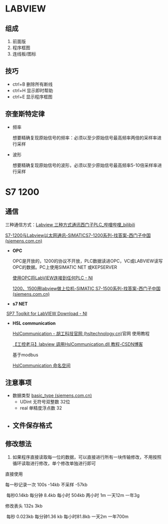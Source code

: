 # LABVIEW

## 组成

1. 前面版
2. 程序框图
3. 连线板/图标

##  技巧

- ctrl+B 删除所有断线
- ctrl+H 显示即时帮助
- ctrl+E 显示程序框图

## 奈奎斯特定律

- 频率

  想要精确复现原始信号的频率：必须以至少原始信号最高频率两倍的采样率进行采样


- 波形

  想要精确复现原始信号的波形，必须以至少原始信号最高频率5-10倍采样率进行采样


# S7 1200

## 通信



三种通信方式：[Labview 三种方式通讯西门子PLC_哔哩哔哩_bilibili](https://www.bilibili.com/video/BV1JP411F78R/?spm_id_from=333.788&vd_source=d3dafb5faaa2391d25c0cffb421d2fa0)

[S7-1200与Labview以太网通讯-SIMATICS7-1200系列-找答案-西门子中国 (siemens.com.cn)](https://www.ad.siemens.com.cn/service/answer/solved_181535_1072.html)

- **OPC**

  OPC是开放的，1200的协议不开放，PLC数据读进OPC，VC或LABVIEW读写OPC的数据。PC上使用SIMATIC NET 或KEPSERVER

  [使用OPC将LabVIEW连接到任何PLC - NI](https://knowledge.ni.com/KnowledgeArticleDetails?id=kA03q000000x0MPCAY&l=en-SG)

  [1200、1500用labview做上位机-SIMATIC S7-1500系列-找答案-西门子中国 (siemens.com.cn)](https://www.ad.siemens.com.cn/service/answer/solved_249360_1077.html)

- **s7 NET**

​	[SP7 Toolkit for LabVIEW Download - NI](https://www.ni.com/en/support/downloads/tools-network/download.sp7-toolkit-for-labview.html#379042)

- **HSL communication**

  [HslCommunication - 胡工科技官网 (hsltechnology.cn)](http://www.hsltechnology.cn/Doc/HslCommunication)官网 使用教程 

  [【工控老马】labview 调用HslCommunication.dll 教程-CSDN博客](https://blog.csdn.net/ksthen/article/details/122598903)

  基于modbus

  [HslCommunication 命名空间](http://api.hslcommunication.cn/html/c136d3de-eab7-9b0f-4bdf-d891297c8018.htm)



## 注意事项

- 数据类型 [basic_type (siemens.com.cn)](https://www.ad.siemens.com.cn/productportal/Prods/S7-1200_PLC_EASY_PLUS/07-Program/02-basic/01-Data_Type/01-basic.html)
  - UDint 无符号双整数 32位
  - real 单精度浮点数 32
- 文件保存格式 
  - 

## 修改想法

1. 如果程序直接读取每一位的数据，可以直接进行所有一块传输修改，不用按照循环读取进行修改，单个修改单独进行即可



直接使用

每一秒记录一次 100s -14kb 不采样 -57kb

​	每秒0.14kb	每分钟 8.4kb	每小时 504kb 两小时 1m 一天12m 一年3g

修改表头 132s 3kb 

​	每秒 0.023kb	每分钟1.36 kb	每小时81.8kb  一天2m 一年700m 



